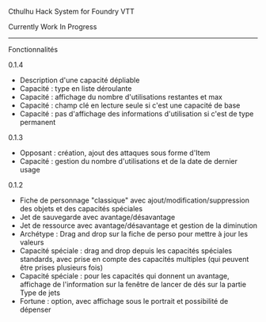 Cthulhu Hack System for Foundry VTT


Currently Work In Progress

-------------------------------------
Fonctionnalités

0.1.4
- Description d'une capacité dépliable
- Capacité : type en liste déroulante
- Capacité : affichage du nombre d'utilisations restantes et max
- Capacité : champ clé en lecture seule si c'est une capacité de base
- Capacité : pas d'affichage des informations d'utilisation si c'est de type permanent

0.1.3
- Opposant : création, ajout des attaques sous forme d'Item
- Capacité : gestion du nombre d'utilisations et de la date de dernier usage

0.1.2
- Fiche de personnage "classique" avec ajout/modification/suppression des objets et des capacités spéciales
- Jet de sauvegarde avec avantage/désavantage
- Jet de ressource avec avantage/désavantage et gestion de la diminution
- Archétype : Drag and drop sur la fiche de perso pour mettre à jour les valeurs
- Capacité spéciale : drag and drop depuis les capacités spéciales standards, avec prise en compte des capacités multiples (qui peuvent être prises plusieurs fois)
- Capacité spéciale : pour les capacités qui donnent un avantage, affichage de l'information sur la fenêtre de lancer de dés sur la partie Type de jets
- Fortune : option, avec affichage sous le portrait et possibilité de dépenser


